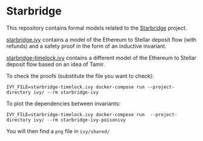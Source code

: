 # Starbridge

This repository contains formal models related to the
[Starbridge](https://github.com/stellar/starbridge) project.

[starbridge.ivy](https://github.com/nano-o/Starbridge/blob/main/ivy/shared/starbridge.ivy)
contains a model of the Ethereum to Stellar deposit flow (with refunds) and
a safety proof in the form of an inductive invariant.

[starbridge-timelock.ivy](https://github.com/nano-o/Starbridge/blob/main/ivy/shared/starbridge-timelock.ivy)
contains a different model of the Ethereum to Stellar deposit flow based on an
idea of Tamir.

To check the proofs (substitute the file you want to check):

```
IVY_FILE=starbridge-timelock.ivy docker-compose run --project-directory ivy/ --rm starbridge-ivy
```

To plot the dependencies between invariants:

```
IVY_FILE=starbridge-timelock.ivy docker-compose run  --project-directory ivy/ --rm starbridge-ivy-poisonivy
```

You will then find a `png` file in `ivy/shared/`
